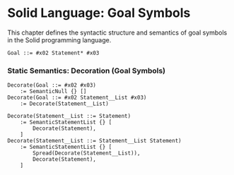 # Solid Language: Goal Symbols
This chapter defines the syntactic structure and semantics of goal symbols in the Solid programming language.

```w3c
Goal ::= #x02 Statement* #x03
```


### Static Semantics: Decoration (Goal Symbols)
```w3c
Decorate(Goal ::= #x02 #x03)
	:= SemanticNull {} []
Decorate(Goal ::= #x02 Statement__List #x03)
	:= Decorate(Statement__List)

Decorate(Statement__List ::= Statement)
	:= SemanticStatementList {} [
		Decorate(Statement),
	]
Decorate(Statement__List ::= Statement__List Statement)
	:= SemanticStatementList {} [
		Spread(Decorate(Statement__List)),
		Decorate(Statement),
	]
```
